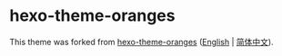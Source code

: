 # hexo-theme-oranges

This theme was forked from [hexo-theme-oranges](https://github.com/zchengsite/hexo-theme-oranges) ([English]((https://github.com/zchengsite/hexo-theme-oranges/blob/master/README.md)) | [简体中文](https://github.com/zchengsite/hexo-theme-oranges/blob/master/README-zh.md)).



